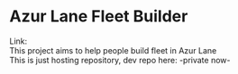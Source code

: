 # Azur Lane Fleet Builder
Link: </br>
This project aims to help people build fleet in Azur Lane </br>
This is just hosting repository, dev repo here: -private now-
